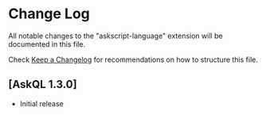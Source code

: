 # Change Log

All notable changes to the "askscript-language" extension will be documented in this file.

Check [Keep a Changelog](http://keepachangelog.com/) for recommendations on how to structure this file.

## [AskQL 1.3.0]

- Initial release
